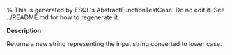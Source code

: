 % This is generated by ESQL's AbstractFunctionTestCase. Do no edit it. See ../README.md for how to regenerate it.

**Description**

Returns a new string representing the input string converted to lower case.


